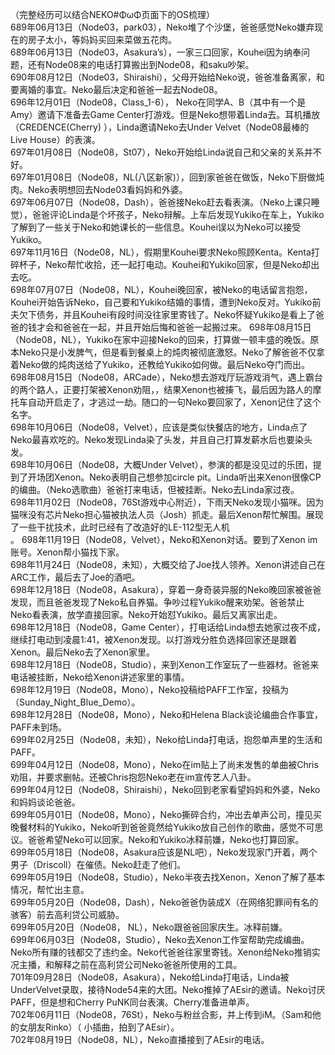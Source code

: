 （完整经历可以结合NEKO#ΦωΦ页面下的OS梳理）   
689年06月13日（Node03，park03），Neko堆了个沙堡，爸爸感觉Neko嫌弃现在的房子太小，等妈妈买回来菜做五花肉。  
689年06月13日（Node03，Asakura’s），一家三口回家，Kouhei因为纳奉问题，还有Node08来的电话打算搬出到Node08，和saku吵架。  
690年08月12日（Node03，Shiraishi），父母开始给Neko说，爸爸准备离家，和要离婚的事宜。Neko最后决定和爸爸一起去Node08。  
696年12月01日（Node08，Class_1-6）， Neko在同学A、B（其中有一个是Amy）邀请下准备去Game Center打游戏。但是Neko想带着Linda去。耳机播放（CREDENCE(Cherry)  ），Linda邀请Neko去Under Velvet（Node08最棒的Live House）的表演。    
697年01月08日（Node08，St07），Neko开始给Linda说自己和父亲的关系并不好。  
697年01月08日（Node08，NL(八区新家)），回到家爸爸在做饭，Neko下厨做炖肉。Neko表明想回去Node03看妈妈和外婆。  
697年06月07日（Node08，Dash），爸爸接Neko赶去看表演。（Neko上课只睡觉），爸爸评论Linda是个坏孩子，Neko辩解。上车后发现Yukiko在车上，Yukiko了解到了一些关于Neko和她课长的一些信息。Kouhei误以为Neko可以接受Yukiko。  
697年11月16日（Node08，NL），假期里Kouhei要求Neko照顾Kenta。Kenta打碎杯子，Neko帮忙收拾，还一起打电动。Kouhei和Yukiko回家，但是Neko却出去吃。  
698年07月07日（Node08，NL），Kouhei晚回家，被Neko的电话留言抱怨， Kouhei开始告诉Neko，自己要和Yukiko结婚的事情，遭到Neko反对。Yukiko前夫欠下债务，并且Kouhei有段时间没往家里寄钱了。Neko怀疑Yukiko是看上了爸爸的钱才会和爸爸在一起，并且开始后悔和爸爸一起搬过来。 698年08月15日（Node08，NL），Yukiko在家中迎接Neko的回来，打算做一顿丰盛的晚饭。原本Neko只是小发脾气，但是看到餐桌上的炖肉被彻底激怒。Neko了解爸爸不仅拿着Neko做的炖肉送给了Yukiko，还教给Yukiko如何做。最后Neko夺门而出。  
698年08月15日（Node08，ARCade），Neko想去游戏厅玩游戏消气，遇上霸台的两个路人，正要打架被Xenon劝阻，，结果Xenon也被揍飞，最后因为路人的摩托车自动开启走了，才逃过一劫。随口的一句Neko要回家了，Xenon记住了这个名字。  
698年10月06日（Node08，Velvet），应该是类似快餐店的地方，Linda点了Neko最喜欢吃的。Neko发现Linda染了头发，并且自己打算发薪水后也要染头发。  
698年10月06日（Node08，大概Under Velvet），参演的都是没见过的乐团，提到了开场团Xenon。Neko表明自己想参加circle   pit。Linda听出来Xenon很像CP的编曲。（Neko选歌曲）爸爸打来电话，但被挂断。Neko去Linda家过夜。  
698年11月02日（Node08，76St游戏中心附近），下雨天Neko发现小猫咪。因为猫咪没有芯片Neko担心猫被执法人员（Josh）抓走。最后Xenon帮忙解围。展现了一些干扰技术，此时已经有了改造好的LE-112型无人机  
。 698年11月19日（Node08，Velvet），Neko和Xenon对话。要到了Xenon im账号。Xenon帮小猫找下家。  
698年11月24日（Node08，未知），大概交给了Joe找人领养。Xenon讲述自己在ARC工作，最后去了Joe的酒吧。  
698年12月18日（Node08，Asakura），穿着一身奇装异服的Neko晚回家被爸爸发现，而且爸爸发现了Neko私自养猫。争吵过程Yukiko醒来劝架。爸爸禁止Neko看表演，放学直接回家。Neko开始怼Yukiko。最后又离家出走。  
698年12月18日（Node08，Game Center），打电话给Linda想去她家过夜不成，继续打电动到凌晨1:41，被Xenon发现。以打游戏分胜负选择回家还是跟着Xenon。最后Neko去了Xenon家里。  
698年12月18日（Node08，Studio），来到Xenon工作室玩了一些器材。爸爸来电话被挂断，Neko给Xenon讲述家里的事情。  
698年12月19日（Node08，Mono），Neko投稿给PAFF工作室，投稿为（Sunday_Night_Blue_Demo）。   
698年12月28日（Node08，Mono），Neko和Helena Black谈论编曲合作事宜，PAFF未到场。  
699年02月25日（Node08，未知），Neko给Linda打电话，抱怨单声里的生活和PAFF。  
699年04月12日（Node08，Mono），Neko在im贴上了尚未发售的单曲被Chris劝阻，并要求删帖。还被Chris抱怨Neko老在im宣传艺人八卦。  
699年04月12日（Node08，Shiraishi），Neko回到老家看望妈妈和外婆，Neko和妈妈谈论爸爸。  
699年05月01日（Node08，Mono），Neko撕碎合约，冲出去单声公司，撞见买晚餐材料的Yukiko，Neko听到爸爸竟然给Yukiko放自己创作的歌曲，感觉不可思议。爸爸希望Neko可以回家。Neko和Yukiko冰释前嫌，Neko也打算回家。  
699年05月18日（Node08，Asakura应该是NL吧），Neko发现家门开着，两个男子（Driscoll）在催债。Neko赶走了他们。   
699年05月19日（Node08，Studio），Neko半夜去找Xenon，Xenon了解了基本情况，帮忙出主意。  
699年05月20日（Node08，Dash），Neko爸爸伪装成X（在网络犯罪间有名的骇客）前去高利贷公司威胁。  
699年05月20日（Node08， NL），Neko跟爸爸回家庆生。冰释前嫌。  
699年06月03日（Node08，Studio），Neko去Xenon工作室帮助完成编曲。Neko所有赚的钱都交了违约金。Neko代爸爸往家里寄钱。Xenon给Neko推销实况主播，和解释之前在高利贷公司Neko爸爸所使用的工具。  
701年09月28日（Node08，Asakura），Neko给Linda打电话，Linda被UnderVelvet录取，接待Node54来的大团。Neko推掉了AEsir的邀请。Neko讨厌PAFF，但是想和Cherry PuNK同台表演。Cherry准备进单声。   
702年06月11日（Node08，76St），Neko与粉丝合影，并上传到iM。（Sam和他的女朋友Rinko）（ 小插曲，拍到了AEsir）。  
702年08月19日（Node08，NL），Neko直播接到了AEsir的电话。   